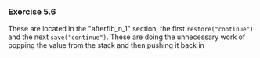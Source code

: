 ### Exercise 5.6
These are located in the "afterfib_n_1" section, the first `restore("continue")` and the next `save("continue")`. These are doing the unnecessary work of popping the value from the stack and then pushing it back in
